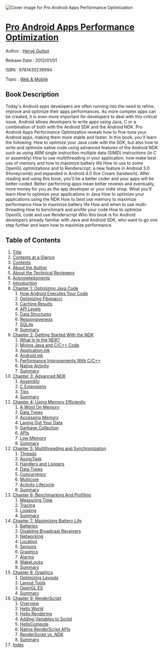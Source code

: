 ![Cover image for Pro Android Apps Performance Optimization](https://imgdetail.ebookreading.net/cover/cover/web_mobile/EB9781430239994.jpg)

[Pro Android Apps Performance Optimization](https://ebookreading.net/view/book/Pro+Android+Apps+Performance+Optimization-EB9781430239994_1.html "Pro Android Apps Performance Optimization")
====================================================================================================================

Author : [Hervé Guihot](https://ebookreading.net/search/author/Herv%C3%A9+Guihot)

Release Date : 2012/01/01

ISBN : 9781430239994

Topic : [Web & Mobile](https://ebookreading.net/search/category/web-mobile)

Book Description
-----------------

Today's Android apps developers are often running into the need to refine, improve and optimize their apps performances. As more complex apps can be created, it is even more important for developers to deal with this critical issue. 
Android allows developers to write apps using Java, C or a combination of both with the Android SDK and the Android NDK. Pro Android Apps Performance Optimization reveals how to fine-tune your Android apps, making them more stable and faster. In this book, you'll learn the following:
How to optimize your Java code with the SDK, but also how to write and optimize native code using advanced features of the Android NDK such as using ARM single instruction multiple data (SIMD) instructions (in C or assembly)
How to use multithreading in your application, how make best use of memory and how to maximize battery life
How to use to some OpenGL optimizations and to Renderscript, a new feature in Android 3.0 (Honeycomb) and expanded in Android 4.0 (Ice Cream Sandwich).
After reading and using this book, you'll be a better coder and your apps will be better-coded. Better-performing apps mean better reviews and eventually, more money for you as the app developer or your indie shop.
What you'll learn
How to optimize your applications in Java
How to optimize your applications using the NDK
How to best use memory to maximize performance
How to maximize battery life
How and when to use multi-threading
How to benchmark and profile your code
How to optimize OpenGL code and use Renderscript
Who this book is for
Android developers already familiar with Java and Android SDK, who want to go one step further and learn how to maximize performance.
              
Table of Contents
-----------------

1. [Title](https://ebookreading.net/view/book/Pro+Android+Apps+Performance+Optimization-EB9781430239994_2.html)
1. [Contents at a Glance](https://ebookreading.net/view/book/Pro+Android+Apps+Performance+Optimization-EB9781430239994_3.html)
1. [Contents](https://ebookreading.net/view/book/Pro+Android+Apps+Performance+Optimization-EB9781430239994_4.html)
1. [About the Author](https://ebookreading.net/view/book/Pro+Android+Apps+Performance+Optimization-EB9781430239994_5.html)
1. [About the Technical Reviewers](https://ebookreading.net/view/book/Pro+Android+Apps+Performance+Optimization-EB9781430239994_6.html)
1. [Acknowledgments](https://ebookreading.net/view/book/Pro+Android+Apps+Performance+Optimization-EB9781430239994_7.html)
1. [Introduction](https://ebookreading.net/view/book/Pro+Android+Apps+Performance+Optimization-EB9781430239994_8.html)
1. [Chapter 1: Optimizing Java Code](https://ebookreading.net/view/book/Pro+Android+Apps+Performance+Optimization-EB9781430239994_9.html#ch1)
    1. [How Android Executes Your Code](https://ebookreading.net/view/book/Pro+Android+Apps+Performance+Optimization-EB9781430239994_10.html#how_android_execute)
    1. [Optimizing Fibonacci](https://ebookreading.net/view/book/Pro+Android+Apps+Performance+Optimization-EB9781430239994_11.html#optimizing_fibonacc)
    1. [Caching Results](https://ebookreading.net/view/book/Pro+Android+Apps+Performance+Optimization-EB9781430239994_12.html#caching_results)
    1. [API Levels](https://ebookreading.net/view/book/Pro+Android+Apps+Performance+Optimization-EB9781430239994_13.html#api_levels)
    1. [Data Structures](https://ebookreading.net/view/book/Pro+Android+Apps+Performance+Optimization-EB9781430239994_14.html#data_structures)
    1. [Responsiveness](https://ebookreading.net/view/book/Pro+Android+Apps+Performance+Optimization-EB9781430239994_15.html#responsiveness)
    1. [SQLite](https://ebookreading.net/view/book/Pro+Android+Apps+Performance+Optimization-EB9781430239994_16.html#sqlite)
    1. [Summary](https://ebookreading.net/view/book/Pro+Android+Apps+Performance+Optimization-EB9781430239994_17.html#summary)
1. [Chapter 2: Getting Started With the NDK](https://ebookreading.net/view/book/Pro+Android+Apps+Performance+Optimization-EB9781430239994_18.html#ch2)
    1. [What Is In the NDK?](https://ebookreading.net/view/book/Pro+Android+Apps+Performance+Optimization-EB9781430239994_19.html#what_is_in_the_ndk)
    1. [Mixing Java and C/C++ Code](https://ebookreading.net/view/book/Pro+Android+Apps+Performance+Optimization-EB9781430239994_20.html#mixing_java_and_cc_)
    1. [Application.mk](https://ebookreading.net/view/book/Pro+Android+Apps+Performance+Optimization-EB9781430239994_21.html#applicationmk)
    1. [Android.mk](https://ebookreading.net/view/book/Pro+Android+Apps+Performance+Optimization-EB9781430239994_22.html#androidmk)
    1. [Performance Improvements With C/C++](https://ebookreading.net/view/book/Pro+Android+Apps+Performance+Optimization-EB9781430239994_23.html#performance_improve)
    1. [Native Activity](https://ebookreading.net/view/book/Pro+Android+Apps+Performance+Optimization-EB9781430239994_24.html#native_activity)
    1. [Summary](https://ebookreading.net/view/book/Pro+Android+Apps+Performance+Optimization-EB9781430239994_25.html#summary1)
1. [Chapter 3: Advanced NDK](https://ebookreading.net/view/book/Pro+Android+Apps+Performance+Optimization-EB9781430239994_26.html#ch3)
    1. [Assembly](https://ebookreading.net/view/book/Pro+Android+Apps+Performance+Optimization-EB9781430239994_27.html#assembly)
    1. [C Extensions](https://ebookreading.net/view/book/Pro+Android+Apps+Performance+Optimization-EB9781430239994_28.html#c_extensions)
    1. [Tips](https://ebookreading.net/view/book/Pro+Android+Apps+Performance+Optimization-EB9781430239994_29.html#tips)
    1. [Summary](https://ebookreading.net/view/book/Pro+Android+Apps+Performance+Optimization-EB9781430239994_30.html#summary2)
1. [Chapter 4: Using Memory Efficiently](https://ebookreading.net/view/book/Pro+Android+Apps+Performance+Optimization-EB9781430239994_31.html#ch4)
    1. [A Word On Memory](https://ebookreading.net/view/book/Pro+Android+Apps+Performance+Optimization-EB9781430239994_32.html#a_word_on_memory)
    1. [Data Types](https://ebookreading.net/view/book/Pro+Android+Apps+Performance+Optimization-EB9781430239994_33.html#data_types)
    1. [Accessing Memory](https://ebookreading.net/view/book/Pro+Android+Apps+Performance+Optimization-EB9781430239994_34.html#accessing_memory)
    1. [Laying Out Your Data](https://ebookreading.net/view/book/Pro+Android+Apps+Performance+Optimization-EB9781430239994_35.html#laying_out_your_dat)
    1. [Garbage Collection](https://ebookreading.net/view/book/Pro+Android+Apps+Performance+Optimization-EB9781430239994_36.html#garbage_collection)
    1. [APIs](https://ebookreading.net/view/book/Pro+Android+Apps+Performance+Optimization-EB9781430239994_37.html#apis)
    1. [Low Memory](https://ebookreading.net/view/book/Pro+Android+Apps+Performance+Optimization-EB9781430239994_38.html#low_memory)
    1. [Summary](https://ebookreading.net/view/book/Pro+Android+Apps+Performance+Optimization-EB9781430239994_39.html#summary3)
1. [Chapter 5: Multithreading and Synchronization](https://ebookreading.net/view/book/Pro+Android+Apps+Performance+Optimization-EB9781430239994_40.html#ch5)
    1. [Threads](https://ebookreading.net/view/book/Pro+Android+Apps+Performance+Optimization-EB9781430239994_41.html#threads)
    1. [AsyncTask](https://ebookreading.net/view/book/Pro+Android+Apps+Performance+Optimization-EB9781430239994_42.html#asynctask)
    1. [Handlers and Loopers](https://ebookreading.net/view/book/Pro+Android+Apps+Performance+Optimization-EB9781430239994_43.html#handlers_and_looper)
    1. [Data Types](https://ebookreading.net/view/book/Pro+Android+Apps+Performance+Optimization-EB9781430239994_44.html#data_types1)
    1. [Concurrency](https://ebookreading.net/view/book/Pro+Android+Apps+Performance+Optimization-EB9781430239994_45.html#concurrency)
    1. [Multicore](https://ebookreading.net/view/book/Pro+Android+Apps+Performance+Optimization-EB9781430239994_46.html#multicore)
    1. [Activity Lifecycle](https://ebookreading.net/view/book/Pro+Android+Apps+Performance+Optimization-EB9781430239994_47.html#activity_lifecycle)
    1. [Summary](https://ebookreading.net/view/book/Pro+Android+Apps+Performance+Optimization-EB9781430239994_48.html#summary4)
1. [Chapter 6: Benchmarking And Profiling](https://ebookreading.net/view/book/Pro+Android+Apps+Performance+Optimization-EB9781430239994_49.html#ch6)
    1. [Measuring Time](https://ebookreading.net/view/book/Pro+Android+Apps+Performance+Optimization-EB9781430239994_50.html#measuring_time)
    1. [Tracing](https://ebookreading.net/view/book/Pro+Android+Apps+Performance+Optimization-EB9781430239994_51.html#tracing)
    1. [Logging](https://ebookreading.net/view/book/Pro+Android+Apps+Performance+Optimization-EB9781430239994_52.html#logging)
    1. [Summary](https://ebookreading.net/view/book/Pro+Android+Apps+Performance+Optimization-EB9781430239994_53.html#summary5)
1. [Chapter 7: Maximizing Battery Life](https://ebookreading.net/view/book/Pro+Android+Apps+Performance+Optimization-EB9781430239994_54.html#ch7)
    1. [Batteries](https://ebookreading.net/view/book/Pro+Android+Apps+Performance+Optimization-EB9781430239994_55.html#batteries)
    1. [Disabling Broadcast Receivers](https://ebookreading.net/view/book/Pro+Android+Apps+Performance+Optimization-EB9781430239994_56.html#disabling_broadcast)
    1. [Networking](https://ebookreading.net/view/book/Pro+Android+Apps+Performance+Optimization-EB9781430239994_57.html#networking)
    1. [Location](https://ebookreading.net/view/book/Pro+Android+Apps+Performance+Optimization-EB9781430239994_58.html#location)
    1. [Sensors](https://ebookreading.net/view/book/Pro+Android+Apps+Performance+Optimization-EB9781430239994_59.html#sensors)
    1. [Graphics](https://ebookreading.net/view/book/Pro+Android+Apps+Performance+Optimization-EB9781430239994_60.html#graphics)
    1. [Alarms](https://ebookreading.net/view/book/Pro+Android+Apps+Performance+Optimization-EB9781430239994_61.html#alarms)
    1. [WakeLocks](https://ebookreading.net/view/book/Pro+Android+Apps+Performance+Optimization-EB9781430239994_62.html#wakelocks)
    1. [Summary](https://ebookreading.net/view/book/Pro+Android+Apps+Performance+Optimization-EB9781430239994_63.html#summary6)
1. [Chapter 8: Graphics](https://ebookreading.net/view/book/Pro+Android+Apps+Performance+Optimization-EB9781430239994_64.html#ch8)
    1. [Optimizing Layouts](https://ebookreading.net/view/book/Pro+Android+Apps+Performance+Optimization-EB9781430239994_65.html#optimizing_layouts)
    1. [Layout Tools](https://ebookreading.net/view/book/Pro+Android+Apps+Performance+Optimization-EB9781430239994_66.html#layout_tools)
    1. [OpenGL ES](https://ebookreading.net/view/book/Pro+Android+Apps+Performance+Optimization-EB9781430239994_67.html#opengl_es)
    1. [Summary](https://ebookreading.net/view/book/Pro+Android+Apps+Performance+Optimization-EB9781430239994_68.html#summary7)
1. [Chapter 9: RenderScript](https://ebookreading.net/view/book/Pro+Android+Apps+Performance+Optimization-EB9781430239994_69.html#ch9)
    1. [Overview](https://ebookreading.net/view/book/Pro+Android+Apps+Performance+Optimization-EB9781430239994_70.html#overview)
    1. [Hello World](https://ebookreading.net/view/book/Pro+Android+Apps+Performance+Optimization-EB9781430239994_71.html#hello_world)
    1. [Hello Rendering](https://ebookreading.net/view/book/Pro+Android+Apps+Performance+Optimization-EB9781430239994_72.html#hello_rendering)
    1. [Adding Variables to Script](https://ebookreading.net/view/book/Pro+Android+Apps+Performance+Optimization-EB9781430239994_73.html#adding_variables_to)
    1. [HelloCompute](https://ebookreading.net/view/book/Pro+Android+Apps+Performance+Optimization-EB9781430239994_74.html#hellocompute)
    1. [Native RenderScript APIs](https://ebookreading.net/view/book/Pro+Android+Apps+Performance+Optimization-EB9781430239994_75.html#native_renderscript)
    1. [RenderScript vs. NDK](https://ebookreading.net/view/book/Pro+Android+Apps+Performance+Optimization-EB9781430239994_76.html#renderscript_vs_ndk)
    1. [Summary](https://ebookreading.net/view/book/Pro+Android+Apps+Performance+Optimization-EB9781430239994_77.html#summary8)
1. [Index](https://ebookreading.net/view/book/Pro+Android+Apps+Performance+Optimization-EB9781430239994_78.html#index_Index)
